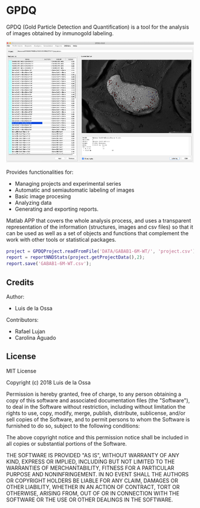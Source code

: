 # GPDQ

GPDQ  (Gold Particle Detection and Quantification) is a tool for the analysis of images obtained by inmunogold labeling. 

<img src="https://github.com/ldelaossa/GPDQ/blob/master/doc/images/gpdgGUI.png" alt="gpdqGUI" ALIGN=”center” width="800"/>


Provides functionalities for:

* Managing projects and experimental series
* Automatic and semiautomatic labeling of images
* Basic image procesing
* Analyzing data
* Generating and exporting reports.

Matlab APP that covers the whole analysis process, and uses a transparent representation of the information (structures, images and csv files) so that it can be used as well as a set of objects and functions that complement the work with other tools or statistical packages. 

``` matlab
project = GPDQProject.readFromFile('DATA/GABAB1-6M-WT/', 'project.csv');
report = reportNNDStats(project.getProjectData(),2);
report.save('GABAB1-6M-WT.csv');
```


## Credits

Author:
 * Luis de la Ossa 

Contributors: 
 * Rafael Lujan
 * Carolina Aguado

## License

MIT License

Copyright (c) 2018 Luis de la Ossa

Permission is hereby granted, free of charge, to any person obtaining a copy
of this software and associated documentation files (the "Software"), to deal
in the Software without restriction, including without limitation the rights
to use, copy, modify, merge, publish, distribute, sublicense, and/or sell
copies of the Software, and to permit persons to whom the Software is
furnished to do so, subject to the following conditions:

The above copyright notice and this permission notice shall be included in all
copies or substantial portions of the Software.

THE SOFTWARE IS PROVIDED "AS IS", WITHOUT WARRANTY OF ANY KIND, EXPRESS OR
IMPLIED, INCLUDING BUT NOT LIMITED TO THE WARRANTIES OF MERCHANTABILITY,
FITNESS FOR A PARTICULAR PURPOSE AND NONINFRINGEMENT. IN NO EVENT SHALL THE
AUTHORS OR COPYRIGHT HOLDERS BE LIABLE FOR ANY CLAIM, DAMAGES OR OTHER
LIABILITY, WHETHER IN AN ACTION OF CONTRACT, TORT OR OTHERWISE, ARISING FROM,
OUT OF OR IN CONNECTION WITH THE SOFTWARE OR THE USE OR OTHER DEALINGS IN THE
SOFTWARE.
